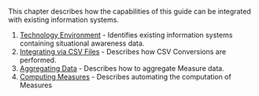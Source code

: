 This chapter describes how the capabilities of this guide can be integrated with existing information systems.

1. [Technology Environment](technology_environment.html) - Identifies existing information systems containing situational awareness data.
2. [Integrating via CSV Files](CSV_Conversion.html) - Describes how CSV Conversions are performed.
3. [Aggregating Data](measure_aggregation.html) - Describes how to aggregate Measure data.
4. [Computing Measures](measure_automation.html) - Describes automating the computation of Measures
